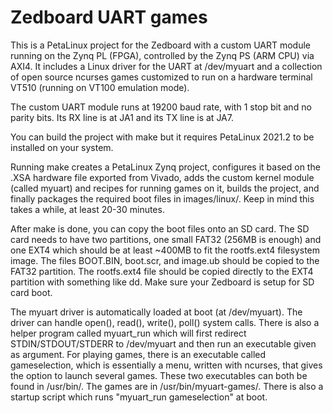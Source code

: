 # Zedboard UART games

This is a PetaLinux project for the Zedboard with a custom UART module running on the Zynq PL (FPGA), controlled by the Zynq PS (ARM CPU) via AXI4. It includes a Linux driver for the UART at /dev/myuart and a collection of open source ncurses games customized to run on a hardware terminal VT510 (running on VT100 emulation mode).

The custom UART module runs at 19200 baud rate, with 1 stop bit and no parity bits. Its RX line is at JA1 and its TX line is at JA7.

You can build the project with make but it requires PetaLinux 2021.2 to be installed on your system.

Running make creates a PetaLinux Zynq project, configures it based on the .XSA hardware file exported from Vivado, adds the custom kernel module (called myuart) and recipes for running games on it, builds the project, and finally packages the required boot files in images/linux/. Keep in mind this takes a while, at least 20-30 minutes.

After make is done, you can copy the boot files onto an SD card. The SD card needs to have two partitions, one small FAT32 (256MB is enough) and one EXT4 which should be at least ~400MB to fit the rootfs.ext4 filesystem image. The files BOOT.BIN, boot.scr, and image.ub should be copied to the FAT32 partition. The rootfs.ext4 file should be copied directly to the EXT4 partition with something like dd. Make sure your Zedboard is setup for SD card boot.

The myuart driver is automatically loaded at boot (at /dev/myuart). The driver can handle open(), read(), write(), poll() system calls. There is also a helper program called myuart_run which will first redirect STDIN/STDOUT/STDERR to /dev/myuart and then run an executable given as argument. For playing games, there is an executable called gameselection, which is essentially a menu, written with ncurses, that gives the option to launch several games. These two executables can both be found in /usr/bin/. The games are in /usr/bin/myuart-games/. There is also a startup script which runs "myuart_run gameselection" at boot.
